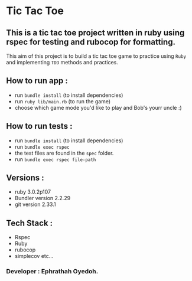 # Tic Tac Toe

## This is a tic tac toe project written in ruby using rspec for testing and rubocop for formatting.

This aim of this project is to build a tic tac toe game to practice using `Ruby` and implementing `TDD` methods and practices. 

## How to run app :

- run `bundle install` (to install dependencies)
- run `ruby lib/main.rb` (to run the game)
- choose which game mode you'd like to play and Bob's yourr uncle :)

## How to run tests :

- run `bundle install` (to install dependencies)
- run `bundle exec rspec`
- the test files are found in the `spec` folder.
- run `bundle exec rspec file-path`

## Versions :

- ruby 3.0.2p107
- Bundler version 2.2.29
- git version 2.33.1

## Tech Stack :

- Rspec
- Ruby
- rubocop
- simplecov
  etc...

### Developer : Ephrathah Oyedoh.

